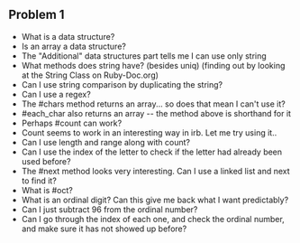 ## Problem 1

* What is a data structure?
* Is an array a data structure?
* The "Additional" data structures part tells me I can use only string
* What methods does string have? (besides uniq) (finding out by looking at the String Class on Ruby-Doc.org)
* Can I use string comparison by duplicating the string?
* Can I use a regex?
* The #chars method returns an array... so does that mean I can't use it?
* #each_char also returns an array -- the method above is shorthand for it
* Perhaps #count can work?
* Count seems to work in an interesting way in irb. Let me try using it..
* Can I use length and range along with count?
* Can I use the index of the letter to check if the letter had already been used before?
* The #next method looks very interesting. Can I use a linked list and next to find it?
* What is #oct?
* What is an ordinal digit? Can this give me back what I want predictably?
* Can I just subtract 96 from the ordinal number?
* Can I go through the index of each one, and check the ordinal number, and make sure it has not showed up before?
